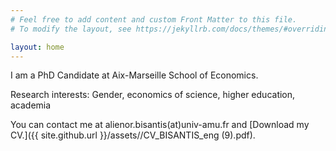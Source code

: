 ```yaml
---
# Feel free to add content and custom Front Matter to this file.
# To modify the layout, see https://jekyllrb.com/docs/themes/#overriding-theme-defaults

layout: home
---
```


I am a PhD Candidate at Aix-Marseille School of Economics.

Research interests: Gender, economics of science, higher education, academia

You can contact me at alienor.bisantis(at)univ-amu.fr and [Download my CV.]({{ site.github.url }}/assets//CV_BISANTIS_eng (9).pdf).
&nbsp;  


&nbsp;  


